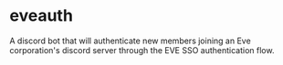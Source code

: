 # eveauth
A discord bot that will authenticate new members joining an Eve corporation's discord server through the EVE SSO authentication flow.
